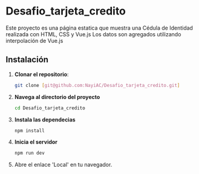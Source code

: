 # Desafio_tarjeta_credito

Este proyecto es una página estatica que muestra una Cédula de Identidad realizada con HTML, CSS y Vue.js
Los datos son agregados utilizando interpolación de Vue.js

## Instalación

1. **Clonar el repositorio**:
   ```bash
   git clone [git@github.com:NayiAC/Desafio_tarjeta_credito.git]
   ```
2. **Navega al directorio del proyecto**
   ```bash
   cd Desafio_tarjeta_credito
   ```
3. **Instala las dependecias**
   ```bash
   npm install
   ```
4. **Inicia el servidor**
   ```bash
   npm run dev
   ```
5. Abre el enlace 'Local' en tu navegador.
